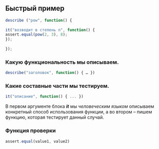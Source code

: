 ## Быстрый пример

```js
describe ("pow", function() {  
  
it("возводит в степень n", function() {  
assert.equal(pow(2, 3), 8);  
});  
  
});
```


### Какую функциональность мы описываем.
```js
describe("заголовок", function() { … })
```


### Какие составные части мы тестируем.

```js
it("описание", function() { ... })
```

В первом аргументе блока _**it**_ мы _человеческим языком_ описываем конкретный способ использования функции, а во втором – пишем функцию, которая тестирует данный случай.

### Функция проверки

```js
assert.equal(value1, value2)
```